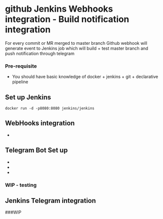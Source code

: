 #  github Jenkins Webhooks integration - Build notification integration
For every commit or MR merged to master branch Github webhook will generate event to Jenkins job which will build + test master branch 
and push notification through telegram

### Pre-requisite 
* You should have basic knowledge of docker + jenkins + git + declarative pipeline

## Set up Jenkins
```
docker run -d -p8080:8080 jenkins/jenkins
```

## WebHooks integration
* 

## Telegram Bot Set up
*
*
*



### WIP - testing
## Jenkins Telegram integration


###WIP